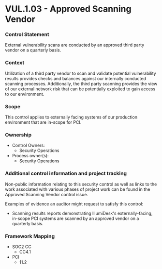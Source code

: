 # VUL.1.03 - Approved Scanning Vendor

### Control Statement

External vulnerability scans are conducted by an approved third party vendor on a quarterly basis.

###  Context

Utilization of a third party vendor to scan and validate potential vulnerability results provides checks and balances against our internally conducted scanning processes. Additionally, the third party scanning provides the view of our external network risk that can be potentially exploited to gain access to our environment.

###  Scope

This control applies to externally facing systems of our production environment that are in-scope for PCI.



### Ownership

* Control Owners:
  * Security Operations
* Process owner\(s\):
  * Security Operations

###  Additional control information and project tracking

Non-public information relating to this security control as well as links to the work associated with various phases of project work can be found in the Approved Scanning Vendor control issue.

Examples of evidence an auditor might request to satisfy this control:

* Scanning results reports demonstrating IllumiDesk's externally-facing, in-scope PCI systems are scanned by an approved vendor on a quarterly basis.

###  Framework Mapping

* SOC2 CC
  * CC4.1
* PCI
  * 11.2

